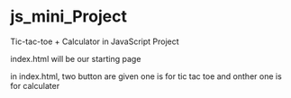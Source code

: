 # js_mini_Project
Tic-tac-toe + Calculator in JavaScript Project

index.html will be our starting page

in index.html, two button are given one is for tic tac toe and onther one is for calculater 
